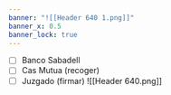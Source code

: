 ```yaml
---
banner: "![[Header 640 1.png]]"
banner_x: 0.5
banner_lock: true
---
```

- [ ] Banco Sabadell 
- [ ] Cas Mutua (recoger)
- [ ] Juzgado (firmar)
![[Header 640.png]]
